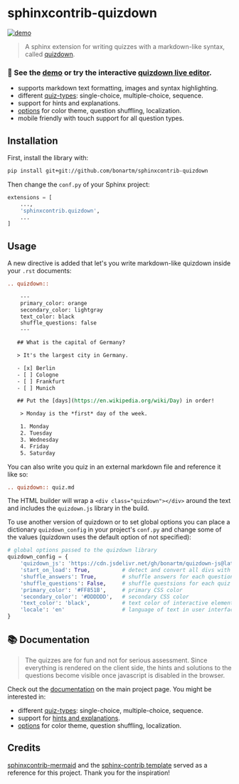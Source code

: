  # sphinxcontrib-quizdown

[![demo](https://github.com/bonartm/sphinxcontrib-quizdown/actions/workflows/build_deploy.yml/badge.svg)](https://github.com/bonartm/sphinxcontrib-quizdown/actions/workflows/build_deploy.yml)

> A sphinx extension for writing quizzes with a markdown-like syntax, called [quizdown](https://github.com/bonartm/quizdown-js). 

### 🚀 See the [demo](https://bonartm.github.io/sphinxcontrib-quizdown/) or try the interactive [quizdown live editor](https://bonartm.github.io/quizdown-live-editor/).

- supports markdown text formatting, images and syntax highlighting.
- different [quiz-types](https://github.com/bonartm/quizdown-js/blob/main/docs/syntax.md): single-choice, multiple-choice, sequence.
- support for hints and explanations.
- [options](https://github.com/bonartm/quizdown-js/blob/main/docs/options.md) for color theme, question shuffling, localization.
- mobile friendly with touch support for all question types.


## Installation

First, install the library with:

```bash
pip install git+git://github.com/bonartm/sphinxcontrib-quizdown
```

Then change the `conf.py` of your Sphinx project:

```python
extensions = [
    ...,
    'sphinxcontrib.quizdown',
    ...
]
```

## Usage

A new directive is added that let's you write markdown-like quizdown inside your `.rst` documents:

```rst
.. quizdown::

    ---
    primary_color: orange
    secondary_color: lightgray
    text_color: black
    shuffle_questions: false
    ---

   ## What is the capital of Germany?

   > It's the largest city in Germany.  

   - [x] Berlin
   - [ ] Cologne
   - [ ] Frankfurt
   - [ ] Munich

   ## Put the [days](https://en.wikipedia.org/wiki/Day) in order!

    > Monday is the *first* day of the week.

    1. Monday
    2. Tuesday
    3. Wednesday
    4. Friday
    5. Saturday  
```

You can also write you quiz in an external markdown file and reference it like so:

```rst
.. quizdown:: quiz.md
```

The HTML builder will wrap a `<div class="quizdown"></div>` around the text and includes the `quizdown.js` library in the build.

To use another version of quizdown or to set global options you can place a dictionary `quizdown_config` in your project's `conf.py` and change some of the values (quizdown uses the default option of not specified):

```python
# global options passed to the quizdown library
quizdown_config = {
    'quizdown_js': 'https://cdn.jsdelivr.net/gh/bonartm/quizdown-js@latest/public/build/quizdown.js' # quizdown javascript
    'start_on_load': True,			# detect and convert all divs with class quizdown
    'shuffle_answers': True,		# shuffle answers for each question
    'shuffle_questions': False,     # shuffle questsions for each quiz
    'primary_color': '#FF851B',     # primary CSS color
    'secondary_color': '#DDDDDD',   # secondary CSS color
    'text_color': 'black',          # text color of interactive elements
    'locale': 'en'                  # language of text in user interface
}
```


## 📚 Documentation

> The quizzes are for fun and not for serious assessment. Since everything is rendered on the client side, the hints and solutions to the questions become visible once javascript is disabled in the browser.

Check out the [documentation](https://github.com/bonartm/quizdown-js/blob/main/docs/) on the main project page. You might be interested in:

- different [quiz-types](https://github.com/bonartm/quizdown-js/blob/main/docs/syntax.md): single-choice, multiple-choice, sequence.
- support for [hints and explanations](https://github.com/bonartm/quizdown-js/blob/main/docs/syntax.md#hints-and-comments).
- [options](https://github.com/bonartm/quizdown-js/blob/main/docs/options.md) for color theme, question shuffling, localization.



## Credits

[sphinxcontrib-mermaid](https://github.com/mgaitan/sphinxcontrib-mermaid) and the [sphinx-contrib template](https://github.com/sphinx-contrib/cookiecutter) served as a reference for this project. Thank you for the inspiration!
